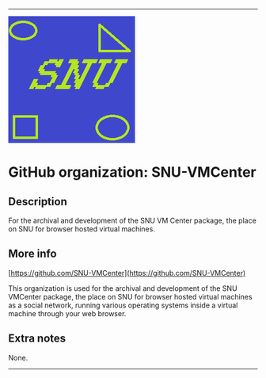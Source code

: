 
***

![SNU_blue_and_gold_legacy_icon.png failed to load. The file may be missing or corrupt. Check the file path for errors first.](/AdditionalInfo/1/SNU-VMCenter/SNU_blue_and_gold_legacy_icon.png)

# GitHub organization: SNU-VMCenter

## Description

For the archival and development of the SNU VM Center package, the place on SNU for browser hosted virtual machines.

## More info

[https://github.com/SNU-VMCenter](https://github.com/SNU-VMCenter)

This organization is used for the archival and development of the SNU VMCenter package, the place on SNU for browser hosted virtual machines as a social network, running various operating systems inside a virtual machine through your web browser.

## Extra notes

None.

***
